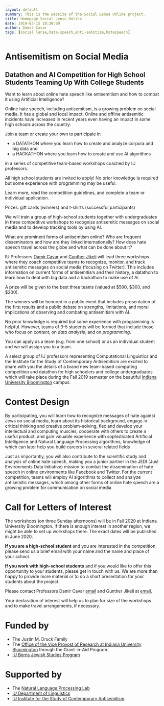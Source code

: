 ```yaml
---
layout: default
summary: This is the website of the Social Lense Online project.
title: Homepage Social Lense Online
date: 2019-05-15 18:30:00
author: Damir Cavar
tags: [social lense,hate-speech,anti-semitism,hatespeech]
---
```


# Antisemitism on Social Media

## Datathon and AI Competition for High School Students Teaming Up With College Students

Want to learn about online hate speech like antisemitism and how to combat it using Artificial Intelligence?

Online hate speech, including antisemitism, is a growing problem on social media. It has a global and local impact. Online and offline antisemitic incidents have increased in recent years even having an impact in some high schools across the country.

Join a team or create your own to participate in

- a DATATHON where you learn how to create and analyze corpora and big data and
- a HACKATHON where you learn how to create and use AI algorithms

in a series of competitive team-based workshops coached by IU professors.

All high school students are invited to apply! No prior knowledge is required but some experience with programming may be useful.

Learn more, read the competition guidelines, and complete a team or individual application.

Prizes: gift cards (winners) and t-shirts (successful participants)


We will train a group of high-school students together with undergraduates in three competitive workshops to recognize antisemitic messages on social media and to develop tracking tools by using AI.

What are prominent forms of antisemtism online?  Who are frequent disseminators and how are they linked internationally?  How does hate speech travel across the globe and what can be done about it?

IU Professors [Damir Cavar](http://damir.cavar.me/) and [Gunther Jikeli](https://isca.indiana.edu/about/faculty/jikeli-gunther.html) will lead three workshops where they coach competitive teams to recognize, monitor, and track antisemitic messages on social media (focusing on Twitter). This includes information on current forms of antisemitism and their history, a datathon to learn how to deal with big data and a hackathon to make use of AI.

A prize will be given to the best three teams (valued at $500, $300, and $200).




The winners will be honored in a public event that includes presentation of the first results and a public debate on strengths, limitations, and moral implications of observing and combating antisemitism with AI.



No prior knowledge is required but some experience with programming is helpful. However, teams of 3-5 students will be formed that include those who focus on *content*, on *data analysis*, and on *programming*.

You can apply as a team (e.g. from one school) or as an individual student and we will assign you to a team.


A select group of IU professors representing Computational Linguistics and the Institute for the Study of Contemporary Antisemitism are excited to share with you the details of a brand new team-based computing competition and datathon for high schoolers and college undergraduates which will take place during the Fall 2019 semester on the beautiful [Indiana University Bloomington](https://www.indiana.edu/) campus.




# Contest Design

By participating, you will learn how to recognize messages of hate against Jews on social media, learn about its historical background, engage in critical thinking and creative problem-solving, flex and develop your intellectual and computing muscles, cooperate with others to create a useful product, and gain valuable experience with sophisticated Artificial Intelligence and Natural Language Processing algorithms, knowledge of which can later help you build careers in several related fields

Just as importantly, you will also contribute to the scientific study and analysis of online hate speech, making you a junior partner in the JEDI (Just Environments Data Initiative) mission to combat the dissemination of hate speech in online environments like Facebook and Twitter. For the current competition, teams will employ AI algorithms to collect and analyze antisemitic messages, which among other forms of online hate speech are a growing problem for communication on social media.

# Call for Letters of Interest

The workshops (on three Sunday afternoons) will be in Fall 2020 at Indiana University Bloomington. If there is enough interest in another region, we might be able to set up workshops there. The exact dates will be published in June 2020. 

**If you are a high-school student** and you are interested in the competition, please send us a brief email with your name and the name and place of your school.

**If you work with high-school students** and if you would like to offer this opportunity to your students, please get in touch with us. We are more than happy to provide more material or to do a short presentation for your students about the project.

Please contact Professors Damir Cavar [email](mailto:dcavar@indiana.edu) and Gunther Jikeli at [email](mailto:gjikeli@indiana.edu).  

Your declaration of interest will help us to plan for size of the workshops and to make travel arrangements, if necessary. 





# Funded by

- The Justin M. Druck Family
- The [Office of the Vice Provost of Research at Indiana University Bloomington](https://research.iu.edu/) through the Grant-in-Aid Program.
- [IU Borns Jewish Studies Program](http://www.indiana.edu/~jsp/index.shtml)


# Supported by

- The [Natural Language Processing Lab](https://nlp-lab.org/)
- [IU Department of Linguistics](http://www.indiana.edu/~lingdept/)
- [IU Institute for the Study of Contemporary Antisemitism](https://isca.indiana.edu/)
